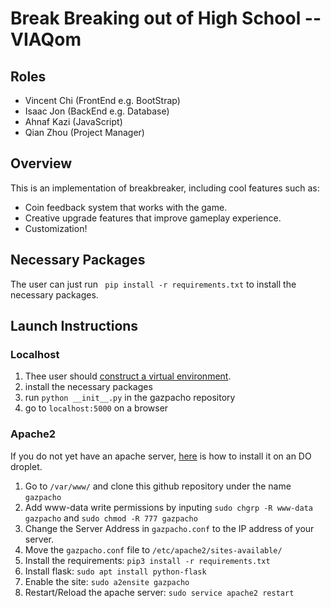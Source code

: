 # Break Breaking out of High School  -- VIAQom

## Roles
- Vincent Chi (FrontEnd e.g. BootStrap)
- Isaac Jon (BackEnd e.g. Database)
- Ahnaf Kazi (JavaScript)
- Qian Zhou (Project Manager)

## Overview

This is an implementation of breakbreaker, including cool features such as:
- Coin feedback system that works with the game.
- Creative upgrade features that improve gameplay experience.
- Customization!

## Necessary Packages

The user can just run 
` pip install -r requirements.txt`
to install the necessary packages. 

## Launch Instructions

### Localhost

1. Thee user should [construct a virtual environment](https://packaging.python.org/guides/installing-using-pip-and-virtual-environments/). 
2. install the necessary packages
3. run `python __init__.py` in the gazpacho repository
4. go to `localhost:5000` on a browser


### Apache2

If you do not yet have an apache server, [here](https://www.digitalocean.com/community/tutorials/how-to-install-linux-apache-mysql-php-lamp-stack-ubuntu-18-04) is how to install it on an DO droplet. 

1. Go to `/var/www/` and clone this github repository under the name `gazpacho`
2. Add www-data write permissions by inputing `sudo chgrp -R www-data gazpacho` and `sudo chmod -R 777 gazpacho`
3. Change the Server Address in `gazpacho.conf` to the IP address of your server.
4. Move the  `gazpacho.conf` file to `/etc/apache2/sites-available/`
5. Install the requirements: `pip3 install -r requirements.txt`
6. Install flask: `sudo apt install python-flask`
7. Enable the site: `sudo a2ensite gazpacho`
8. Restart/Reload the apache server: `sudo service apache2 restart`

